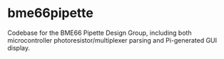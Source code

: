 # bme66pipette
Codebase for the BME66 Pipette Design Group, including both microcontroller photoresistor/multiplexer parsing and Pi-generated GUI display. 
